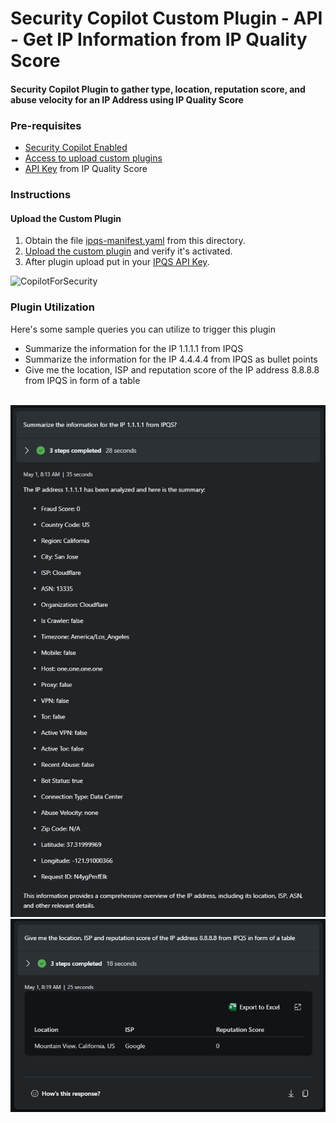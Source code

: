 # Security Copilot Custom Plugin - API - Get IP Information from IP Quality Score

#### Security Copilot Plugin to gather type, location, reputation score, and abuse velocity for an IP Address using IP Quality Score

### Pre-requisites

* [Security Copilot Enabled](https://learn.microsoft.com/en-us/security-copilot/get-started-security-copilot#onboarding-to-microsoft-security-copilot)
* [Access to upload custom plugins](https://learn.microsoft.com/en-us/security-copilot/manage-plugins?tabs=securitycopilotplugin#managing-custom-plugins)
* [API Key](https://www.ipqualityscore.com/proxy-vpn-tor-detection-service) from IP Quality Score

### Instructions
#### Upload the Custom Plugin

1. Obtain the file [ipqs-manifest.yaml](https://github.com/Azure/Copilot-For-Security/blob/main/Plugins/Community%20Based%20Plugins/IPQualityScore/ipqs-manifest.yaml) from this directory.
2. [Upload the custom plugin](https://learn.microsoft.com/en-us/security-copilot/manage-plugins?tabs=securitycopilotplugin#add-custom-plugins) and verify it's activated.
3. After plugin upload put in your [IPQS API Key](https://learn.microsoft.com/en-us/security-copilot/plugin_api#configure-authentication-1).

![CopilotForSecurity](https://learn.microsoft.com/en-us/security-copilot/media/add-plugin-button.png)

### Plugin Utilization

Here's some sample queries you can utilize to trigger this plugin

* Summarize the information for the IP 1.1.1.1 from IPQS
* Summarize the information for the IP 4.4.4.4 from IPQS as bullet points
* Give me the location, ISP and reputation score of the IP address 8.8.8.8 from IPQS in form of a table
<br>
<img src="https://github.com/Azure/Copilot-For-Security/blob/main/Plugins/Community%20Based%20Plugins/Images/ipqs-example-screenshot-1.png"/>
<br>
<img src="https://github.com/Azure/Copilot-For-Security/blob/main/Plugins/Community%20Based%20Plugins/Images/ipqs-example-screenshot-2.png"/>
